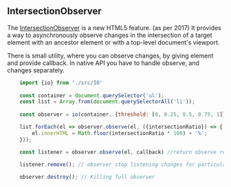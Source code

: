 ## IntersectionObserver

The [IntersectionObserver](https://developer.mozilla.org/en-US/docs/Web/API/IntersectionObserver) is a new HTML5 feature. (as per 2017) It provides a way to asynchronously observe changes in the intersection of a target element with an ancestor element or with a top-level document's viewport.

There is small utility, where you can observe changes, by giving element and provide callback. In native API you have to handle observe, and changes separately.

```javascript
    import {io} from './src/IO'
    
    const container = document.querySelector('ul');
    const list = Array.from(document.querySelectorAll('li'));
        
    const observer = io(container, {threshold: [0, 0.25, 0.5, 0.75, 1]});

    list.forEach(el => observer.observe(el, ({intersectionRatio}) => {
        el.innerHTML = Math.floor(intersectionRatio * 100) + '%';
    }));

```

```javascript
    const listener = observer.observe(el, callback) //return observe remove function

    listener.remove(); // observer stop listening changes for particular element
    
    observer.destroy(); // Killing full observer 

```

